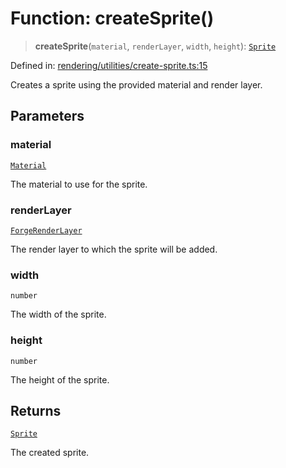 # Function: createSprite()

> **createSprite**(`material`, `renderLayer`, `width`, `height`): [`Sprite`](../classes/Sprite.md)

Defined in: [rendering/utilities/create-sprite.ts:15](https://github.com/Forge-Game-Engine/Forge/blob/04af294b0d108e7e60d1ae9f40eaa3ca76ca176a/src/rendering/utilities/create-sprite.ts#L15)

Creates a sprite using the provided material and render layer.

## Parameters

### material

[`Material`](../classes/Material.md)

The material to use for the sprite.

### renderLayer

[`ForgeRenderLayer`](../classes/ForgeRenderLayer.md)

The render layer to which the sprite will be added.

### width

`number`

The width of the sprite.

### height

`number`

The height of the sprite.

## Returns

[`Sprite`](../classes/Sprite.md)

The created sprite.
